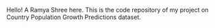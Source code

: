 Hello! A Ramya Shree here. This is the code repository of my project on Country Population Growth Predictions dataset.
